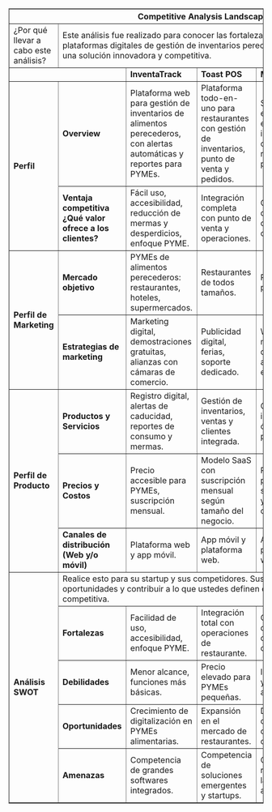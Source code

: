 <table border="1" cellpadding="5" cellspacing="0">
  <tr>
    <th colspan="6"><b>Competitive Analysis Landscape</b></th>
  </tr>
  <tr>
    <td>¿Por qué llevar a cabo este análisis?</td>
    <td colspan="5">Este análisis fue realizado para conocer las fortalezas y debilidades de las plataformas digitales de gestión de inventarios perecederos, con el fin de desarrollar una solución innovadora y competitiva.</td>
  </tr>
  <tr>
    <td colspan="2"></td>
    <td><b>InventaTrack</b></td>
    <td><b>Toast POS</b></td>
    <td><b>MarketMan</b></td>
    <td><b>BlueCart</b></td>
  </tr>
  <tr>
    <td rowspan="2"><b>Perfil</b></td>
    <td><b>Overview</b></td>
    <td>Plataforma web para gestión de inventarios de alimentos perecederos, con alertas automáticas y reportes para PYMEs.</td>
    <td>Plataforma todo-en-uno para restaurantes con gestión de inventarios, punto de venta y pedidos.</td>
    <td>Software especializado en gestión de inventarios y compras para restaurantes y proveedores.</td>
    <td>Solución para la gestión de inventarios y pedidos para restaurantes, hoteles y supermercados.</td>
  </tr>
  <tr>
    <td><b>Ventaja competitiva ¿Qué valor ofrece a los clientes?</b></td>
    <td>Fácil uso, accesibilidad, reducción de mermas y desperdicios, enfoque PYME.</td>
    <td>Integración completa con punto de venta y operaciones.</td>
    <td>Optimización de compras y control de costos.</td>
    <td>Control móvil y digitalización de pedidos.</td>
  </tr>
  <tr>
    <td rowspan="2"><b>Perfil de Marketing</b></td>
    <td><b>Mercado objetivo</b></td>
    <td>PYMEs de alimentos perecederos: restaurantes, hoteles, supermercados.</td>
    <td>Restaurantes de todos tamaños.</td>
    <td>Restaurantes y proveedores.</td>
    <td>Restaurantes, hoteles y supermercados.</td>
  </tr>
  <tr>
    <td><b>Estrategias de marketing</b></td>
    <td>Marketing digital, demostraciones gratuitas, alianzas con cámaras de comercio.</td>
    <td>Publicidad digital, ferias, soporte dedicado.</td>
    <td>Webinars, marketing directo, alianzas estratégicas.</td>
    <td>Campañas en redes sociales y asesoría personalizada.</td>
  </tr>
  <tr>
    <td rowspan="3"><b>Perfil de Producto</b></td>
    <td><b>Productos y Servicios</b></td>
    <td>Registro digital, alertas de caducidad, reportes de consumo y mermas.</td>
    <td>Gestión de inventarios, ventas y clientes integrada.</td>
    <td>Gestión de inventarios, órdenes y proveedores.</td>
    <td>Control de inventarios, pedidos y alertas en app móvil.</td>
  </tr>
  <tr>
    <td><b>Precios y Costos</b></td>
    <td>Precio accesible para PYMEs, suscripción mensual.</td>
    <td>Modelo SaaS con suscripción mensual según tamaño del negocio.</td>
    <td>Precios personalizados según volumen y características.</td>
    <td>Planes escalables y suscripción flexible.</td>
  </tr>
  <tr>
    <td><b>Canales de distribución (Web y/o móvil)</b></td>
    <td>Plataforma web y app móvil.</td>
    <td>App móvil y plataforma web.</td>
    <td>App móvil y plataforma web.</td>
    <td>App móvil y plataforma web.</td>
  </tr>
  <tr>
    <td rowspan="5"><b>Análisis SWOT</b></td>
    <td colspan="5">Realice esto para su startup y sus competidores. Sus fortalezas deberían apoyar sus oportunidades y contribuir a lo que ustedes definen como su posible ventaja competitiva.</td>
  </tr>
  <tr>
    <td><b>Fortalezas</b></td>
    <td>Facilidad de uso, accesibilidad, enfoque PYME.</td>
    <td>Integración total con operaciones de restaurante.</td>
    <td>Optimización de compras y control de costos.</td>
    <td>Control móvil y digitalización rápida.</td>
  </tr>
  <tr>
    <td><b>Debilidades</b></td>
    <td>Menor alcance, funciones más básicas.</td>
    <td>Precio elevado para PYMEs pequeñas.</td>
    <td>Implementación y curva de aprendizaje.</td>
    <td>Menor penetración en mercados grandes.</td>
  </tr>
  <tr>
    <td><b>Oportunidades</b></td>
    <td>Crecimiento de digitalización en PYMEs alimentarias.</td>
    <td>Expansión en el mercado de restaurantes.</td>
    <td>Demanda creciente de optimización en compras.</td>
    <td>Digitalización en hoteles y restaurantes.</td>
  </tr>
  <tr>
    <td><b>Amenazas</b></td>
    <td>Competencia de grandes softwares integrados.</td>
    <td>Competencia de soluciones emergentes y startups.</td>
    <td>Cambios regulatorios en la industria alimentaria.</td>
    <td>Dependencia de conectividad y adopción tecnológica.</td>
  </tr>
</table>
